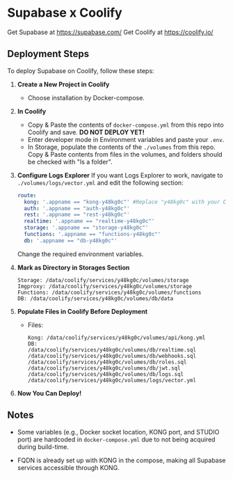 # Supabase x Coolify
Get Supabase at https://supabase.com/
Get Coolify at https://coolify.io/


## Deployment Steps

To deploy Supabase on Coolify, follow these steps:

1. **Create a New Project in Coolify**
    - Choose installation by Docker-compose.

2. **In Coolify**
    - Copy & Paste the contents of `docker-compose.yml` from this repo into Coolify and save. **DO NOT DEPLOY YET!**
    - Enter developer mode in Environment variables and paste your `.env`.
    - In Storage, populate the contents of the `./volumes` from this repo. Copy & Paste contents from files in the volumes, and folders should be checked with "Is a folder".

3. **Configure Logs Explorer**
    If you want Logs Explorer to work, navigate to `./volumes/logs/vector.yml` and edit the following section:
    ```yaml
    route:
      kong: '.appname == "kong-y48kg0c"' #Replace "y48kg0c" with your Coolify project ID for all of the routes
      auth: '.appname == "auth-y48kg0c"' 
      rest: '.appname == "rest-y48kg0c"' 
      realtime: '.appname == "realtime-y48kg0c"' 
      storage: '.appname == "storage-y48kg0c"' 
      functions: '.appname == "functions-y48kg0c"' 
      db: '.appname == "db-y48kg0c"'
    ```
    Change the required environment variables.


4. **Mark as Directory in Storages Section**
    ```
    Storage: /data/coolify/services/y48kg0c/volumes/storage
    Imgproxy: /data/coolify/services/y48kg0c/volumes/storage
    Functions: /data/coolify/services/y48kg0c/volumes/functions
    DB: /data/coolify/services/y48kg0c/volumes/db/data
    ```

5. **Populate Files in Coolify Before Deployment**
    - Files:
        ```
        Kong: /data/coolify/services/y48kg0c/volumes/api/kong.yml
        DB:
        /data/coolify/services/y48kg0c/volumes/db/realtime.sql
        /data/coolify/services/y48kg0c/volumes/db/webhooks.sql
        /data/coolify/services/y48kg0c/volumes/db/roles.sql
        /data/coolify/services/y48kg0c/volumes/db/jwt.sql
        /data/coolify/services/y48kg0c/volumes/db/logs.sql
        /data/coolify/services/y48kg0c/volumes/logs/vector.yml
        ```

6. **Now You Can Deploy!**

## Notes

- Some variables (e.g., Docker socket location, KONG port, and STUDIO port) are hardcoded in `docker-compose.yml` due to not being acquired during build-time.

- FQDN is already set up with KONG in the compose, making all Supabase services accessible through KONG.
